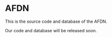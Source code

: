 # AFDN
This is the source code and database of the AFDN.


Our code and database will be released soon.
